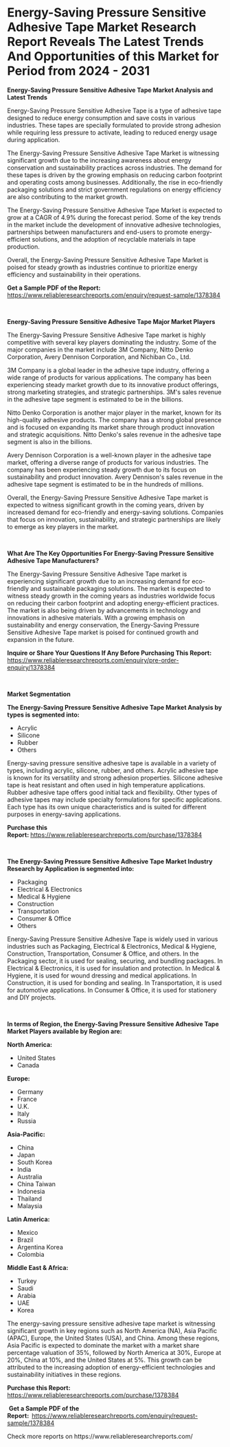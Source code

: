 <p><h1>Energy-Saving Pressure Sensitive Adhesive Tape Market Research Report Reveals The Latest Trends And Opportunities of this Market for Period from 2024 - 2031</h1></p><p><strong>Energy-Saving Pressure Sensitive Adhesive Tape Market Analysis and Latest Trends</strong></p>
<p><p>Energy-Saving Pressure Sensitive Adhesive Tape is a type of adhesive tape designed to reduce energy consumption and save costs in various industries. These tapes are specially formulated to provide strong adhesion while requiring less pressure to activate, leading to reduced energy usage during application.</p><p>The Energy-Saving Pressure Sensitive Adhesive Tape Market is witnessing significant growth due to the increasing awareness about energy conservation and sustainability practices across industries. The demand for these tapes is driven by the growing emphasis on reducing carbon footprint and operating costs among businesses. Additionally, the rise in eco-friendly packaging solutions and strict government regulations on energy efficiency are also contributing to the market growth.</p><p>The Energy-Saving Pressure Sensitive Adhesive Tape Market is expected to grow at a CAGR of 4.9% during the forecast period. Some of the key trends in the market include the development of innovative adhesive technologies, partnerships between manufacturers and end-users to promote energy-efficient solutions, and the adoption of recyclable materials in tape production.</p><p>Overall, the Energy-Saving Pressure Sensitive Adhesive Tape Market is poised for steady growth as industries continue to prioritize energy efficiency and sustainability in their operations.</p></p>
<p><strong>Get a Sample PDF of the Report:&nbsp;</strong> <a href="https://www.reliableresearchreports.com/enquiry/request-sample/1378384">https://www.reliableresearchreports.com/enquiry/request-sample/1378384</a></p>
<p>&nbsp;</p>
<p><strong>Energy-Saving Pressure Sensitive Adhesive Tape Major Market Players</strong></p>
<p><p>The Energy-Saving Pressure Sensitive Adhesive Tape market is highly competitive with several key players dominating the industry. Some of the major companies in the market include 3M Company, Nitto Denko Corporation, Avery Dennison Corporation, and Nichiban Co., Ltd.</p><p>3M Company is a global leader in the adhesive tape industry, offering a wide range of products for various applications. The company has been experiencing steady market growth due to its innovative product offerings, strong marketing strategies, and strategic partnerships. 3M's sales revenue in the adhesive tape segment is estimated to be in the billions.</p><p>Nitto Denko Corporation is another major player in the market, known for its high-quality adhesive products. The company has a strong global presence and is focused on expanding its market share through product innovation and strategic acquisitions. Nitto Denko's sales revenue in the adhesive tape segment is also in the billions.</p><p>Avery Dennison Corporation is a well-known player in the adhesive tape market, offering a diverse range of products for various industries. The company has been experiencing steady growth due to its focus on sustainability and product innovation. Avery Dennison's sales revenue in the adhesive tape segment is estimated to be in the hundreds of millions.</p><p>Overall, the Energy-Saving Pressure Sensitive Adhesive Tape market is expected to witness significant growth in the coming years, driven by increased demand for eco-friendly and energy-saving solutions. Companies that focus on innovation, sustainability, and strategic partnerships are likely to emerge as key players in the market.</p></p>
<p>&nbsp;</p>
<p><strong>What Are The Key Opportunities For Energy-Saving Pressure Sensitive Adhesive Tape Manufacturers?</strong></p>
<p><p>The Energy-Saving Pressure Sensitive Adhesive Tape market is experiencing significant growth due to an increasing demand for eco-friendly and sustainable packaging solutions. The market is expected to witness steady growth in the coming years as industries worldwide focus on reducing their carbon footprint and adopting energy-efficient practices. The market is also being driven by advancements in technology and innovations in adhesive materials. With a growing emphasis on sustainability and energy conservation, the Energy-Saving Pressure Sensitive Adhesive Tape market is poised for continued growth and expansion in the future.</p></p>
<p><strong>Inquire or Share Your Questions If Any Before Purchasing This Report:</strong> <a href="https://www.reliableresearchreports.com/enquiry/pre-order-enquiry/1378384">https://www.reliableresearchreports.com/enquiry/pre-order-enquiry/1378384</a></p>
<p>&nbsp;</p>
<p><strong>Market Segmentation</strong></p>
<p><strong>The Energy-Saving Pressure Sensitive Adhesive Tape Market Analysis by types is segmented into:</strong></p>
<p><ul><li>Acrylic</li><li>Silicone</li><li>Rubber</li><li>Others</li></ul></p>
<p><p>Energy-saving pressure sensitive adhesive tape is available in a variety of types, including acrylic, silicone, rubber, and others. Acrylic adhesive tape is known for its versatility and strong adhesion properties. Silicone adhesive tape is heat resistant and often used in high temperature applications. Rubber adhesive tape offers good initial tack and flexibility. Other types of adhesive tapes may include specialty formulations for specific applications. Each type has its own unique characteristics and is suited for different purposes in energy-saving applications.</p></p>
<p><strong>Purchase this Report:&nbsp;</strong><a href="https://www.reliableresearchreports.com/purchase/1378384">https://www.reliableresearchreports.com/purchase/1378384</a></p>
<p>&nbsp;</p>
<p><strong>The Energy-Saving Pressure Sensitive Adhesive Tape Market Industry Research by Application is segmented into:</strong></p>
<p><ul><li>Packaging</li><li>Electrical & Electronics</li><li>Medical & Hygiene</li><li>Construction</li><li>Transportation</li><li>Consumer & Office</li><li>Others</li></ul></p>
<p><p>Energy-Saving Pressure Sensitive Adhesive Tape is widely used in various industries such as Packaging, Electrical & Electronics, Medical & Hygiene, Construction, Transportation, Consumer & Office, and others. In the Packaging sector, it is used for sealing, securing, and bundling packages. In Electrical & Electronics, it is used for insulation and protection. In Medical & Hygiene, it is used for wound dressing and medical applications. In Construction, it is used for bonding and sealing. In Transportation, it is used for automotive applications. In Consumer & Office, it is used for stationery and DIY projects.</p></p>
<p>&nbsp;</p>
<p><strong>In terms of Region, the Energy-Saving Pressure Sensitive Adhesive Tape Market Players available by Region are:</strong></p>
<p>
    <p> <strong> North America: </strong>
        <ul>
            <li>United States</li>
            <li>Canada</li>
        </ul>
        </p> 
    <p> <strong> Europe: </strong>
        <ul>
            <li>Germany</li>
            <li>France</li>
            <li>U.K.</li>
            <li>Italy</li>
            <li>Russia</li>
        </ul>
        </p> 
    <p> <strong> Asia-Pacific: </strong>
        <ul>
            <li>China</li>
            <li>Japan</li>
            <li>South Korea</li>
            <li>India</li>
            <li>Australia</li>
            <li>China Taiwan</li>
            <li>Indonesia</li>
            <li>Thailand</li>
            <li>Malaysia</li>
        </ul>
        </p> 
    <p> <strong> Latin America: </strong>
        <ul>
            <li>Mexico</li>
            <li>Brazil</li>
            <li>Argentina Korea</li>
            <li>Colombia</li>
        </ul>
        </p> 
    <p> <strong> Middle East & Africa: </strong>
        <ul>
            <li>Turkey</li>
            <li>Saudi</li>
            <li>Arabia</li>
            <li>UAE</li>
            <li>Korea</li>
        </ul>
    </p>
    </p>
<p><p>The energy-saving pressure sensitive adhesive tape market is witnessing significant growth in key regions such as North America (NA), Asia Pacific (APAC), Europe, the United States (USA), and China. Among these regions, Asia Pacific is expected to dominate the market with a market share percentage valuation of 35%, followed by North America at 30%, Europe at 20%, China at 10%, and the United States at 5%. This growth can be attributed to the increasing adoption of energy-efficient technologies and sustainability initiatives in these regions.</p></p>
<p><strong>Purchase this Report: </strong><a href="https://www.reliableresearchreports.com/purchase/1378384">https://www.reliableresearchreports.com/purchase/1378384</a></p>
<p>&nbsp;<strong>Get a Sample PDF of the Report:&nbsp;&nbsp;</strong><a href="https://www.reliableresearchreports.com/enquiry/request-sample/1378384">https://www.reliableresearchreports.com/enquiry/request-sample/1378384</a></p>
<p><strong></strong></p>
<p>Check more reports on https://www.reliableresearchreports.com/</p>